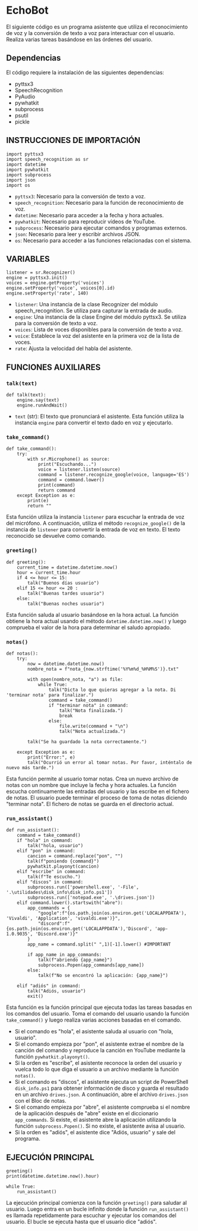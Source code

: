 # EchoBot

El siguiente código es un programa asistente que utiliza el reconocimiento de voz y la conversión de texto a voz para interactuar con el usuario. Realiza varias tareas basándose en las órdenes del usuario.

## Dependencias
El código requiere la instalación de las siguientes dependencias:
- pyttsx3
- SpeechRecognition
- PyAudio
- pywhatkit
- subprocess
- psutil
- pickle

## INSTRUCCIONES DE IMPORTACIÓN

~~~~
import pyttsx3
import speech_recognition as sr
import datetime
import pywhatkit
import subprocess
import json
import os
~~~~
- `pyttsx3`: Necesario para la conversión de texto a voz.
- `speech_recognition`: Necesario para la función de reconocimiento de voz.
- `datetime`: Necesario para acceder a la fecha y hora actuales.
- `pywhatkit`: Necesario para reproducir vídeos de YouTube.
- `subprocess`: Necesario para ejecutar comandos y programas externos.
- `json`: Necesario para leer y escribir archivos JSON.
- `os`: Necesario para acceder a las funciones relacionadas con el sistema.
  
## VARIABLES

~~~~
listener = sr.Recognizer()
engine = pyttsx3.init()
voices = engine.getProperty('voices')
engine.setProperty('voice', voices[0].id)
engine.setProperty('rate', 140)
~~~~
- `listener`: Una instancia de la clase Recognizer del módulo speech_recognition. Se utiliza para capturar la entrada de audio.
- `engine`: Una instancia de la clase Engine del módulo pyttsx3. Se utiliza para la conversión de texto a voz.
- `voices`: Lista de voces disponibles para la conversión de texto a voz.
- `voice`: Establece la voz del asistente en la primera voz de la lista de voces.
- `rate`: Ajusta la velocidad del habla del asistente.

## FUNCIONES AUXILIARES

### `talk(text)`

~~~~
def talk(text):
    engine.say(text)
    engine.runAndWait()
~~~~
- `text` (str): El texto que pronunciará el asistente.
Esta función utiliza la instancia `engine` para convertir el texto dado en voz y ejecutarlo.

### `take_command()`

~~~~
def take_command():
    try:
        with sr.Microphone() as source:
            print("Escuchando...")
            voice = listener.listen(source)
            command = listener.recognize_google(voice, language='ES')
            command = command.lower()
            print(command)
            return command
    except Exception as e:
        print(e)
        return ""
~~~~
Esta función utiliza la instancia `listener` para escuchar la entrada de voz del micrófono. A continuación, utiliza el método `recognize_google()` de la instancia de `listener` para convertir la entrada de voz en texto. El texto reconocido se devuelve como comando.

### `greeting()`

~~~~
def greeting():
    current_time = datetime.datetime.now()
    hour = current_time.hour
    if 4 <= hour <= 15:
        talk("Buenos días usuario") 
    elif 15 <= hour <= 20 :
        talk("Buenas tardes usuario")
    else:
        talk("Buenas noches usuario")
~~~~
Esta función saluda al usuario basándose en la hora actual. La función obtiene la hora actual usando el método `datetime.datetime.now()` y luego comprueba el valor de la hora para determinar el saludo apropiado.

### `notas()`

~~~~
def notas():
    try:
        now = datetime.datetime.now()
        nombre_nota = f"nota_{now.strftime('%Y%m%d_%H%M%S')}.txt"

        with open(nombre_nota, "a") as file:
            while True:
                talk("Dicta lo que quieras agregar a la nota. Di 'terminar nota' para finalizar.")
                command = take_command()
                if "terminar nota" in command:
                    talk("Nota finalizada.")
                    break
                else:
                    file.write(command + "\n")
                    talk("Nota actualizada.")

        talk("Se ha guardado la nota correctamente.")

    except Exception as e:
        print("Error:", e)
        talk("Ocurrió un error al tomar notas. Por favor, inténtalo de nuevo más tarde.")
~~~~
Esta función permite al usuario tomar notas. Crea un nuevo archivo de notas con un nombre que incluye la fecha y hora actuales. La función escucha continuamente las entradas del usuario y las escribe en el fichero de notas. El usuario puede terminar el proceso de toma de notas diciendo "terminar nota". El fichero de notas se guarda en el directorio actual.

### `run_assistant()`

~~~~
def run_assistant():
    command = take_command()
    if "hola" in command:
        talk("hola, usuario")
    elif "pon" in command:
        cancion = command.replace("pon", "")
        talk(f"poniendo {command}")
        pywhatkit.playonyt(cancion)
    elif "escribe" in command:
        talk(f"Te escucho.")
    elif "discos" in command:
        subprocess.run(['powershell.exe', '-File', '.\utilidades\disk_info\disk_info.ps1'])
        subprocess.run(['notepad.exe', '.\drives.json'])
    elif command.lower().startswith("abre"):
        app_commands = {
            "google":f"{os.path.join(os.environ.get('LOCALAPPDATA'), 'Vivaldi', 'Application', 'vivaldi.exe')}",
            "discord":f"{os.path.join(os.environ.get('LOCALAPPDATA'),'Discord', 'app-1.0.9035', 'Discord.exe')}"
        }
        app_name = command.split(" ",1)[-1].lower() #IMPORTANT

        if app_name in app_commands:
            talk(f"abriendo {app_name}")
            subprocess.Popen(app_commands[app_name])
        else:
            talk(f"No se encontró la aplicación: {app_name}")

    elif "adiós" in command:
        talk("Adiós, usuario")
        exit()
~~~~
Esta función es la función principal que ejecuta todas las tareas basadas en los comandos del usuario. Toma el comando del usuario usando la función `take_command()` y luego realiza varias acciones basadas en el comando.
- Si el comando es "hola", el asistente saluda al usuario con "hola, usuario".
- Si el comando empieza por "pon", el asistente extrae el nombre de la canción del comando y reproduce la canción en YouTube mediante la función `pywhatkit.playonyt()`.
- Si la orden es "escribe", el asistente reconoce la orden del usuario y vuelca todo lo que diga el usuario a un archivo mediante la función `notas()`.
- Si el comando es "discos", el asistente ejecuta un script de PowerShell `disk_info.ps1` para obtener información de disco y guarda el resultado en un archivo `drives.json`. A continuación, abre el archivo `drives.json` con el Bloc de notas.
- Si el comando empieza por "abre", el asistente comprueba si el nombre de la aplicación después de "abre" existe en el diccionario `app_commands`. Si existe, el asistente abre la aplicación utilizando la función `subprocess.Popen()`. Si no existe, el asistente avisa al usuario.
- Si la orden es "adiós", el asistente dice "Adiós, usuario" y sale del programa.

## EJECUCIÓN PRINCIPAL

~~~~
greeting()
print(datetime.datetime.now().hour)

while True:
    run_assistant()
~~~~
La ejecución principal comienza con la función `greeting()` para saludar al usuario. Luego entra en un bucle infinito donde la función `run_assistant()` es llamada repetidamente para escuchar y ejecutar los comandos del usuario. El bucle se ejecuta hasta que el usuario dice "adiós".
